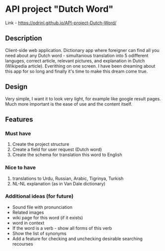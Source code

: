 # API project "Dutch Word"

Link - <https://odrinl.github.io/API-project-Dutch-Word/>

## Description

Client-side web application. Dictionary app where foreigner can find all you need about any Dutch word - simultanious translation into 5 odifferent languges, correct article, relevant pictures, and explanation in Dutch (Wikipedia article). Everithing on one screen. I have been dreaming about this app for so long and finally it's time to make this dream come true.

## Design

Very simple, I want it to look very light, for example like google result pages. Much more important is the ease of use and the content itself.

## Features

### Must have

1. Create the project structure
2. Create a field for user request (Dutch word)
3. Create the schema for translation this word to English

### Nice to have

1. translations to Urdu, Russian, Arabic, Tigrinya, Turkish
2. NL-NL explanation (as in Van Dale dictionary)

### Additional ideas (for future)

- Sound file with pronunciation
- Related images
- wiki page for this word (if it exists)
- word in context
- If the word is a verb - show all forms of this verb
- Show the list of synonyms
- Add a feature for checking and unchecking desirable searching recourses
